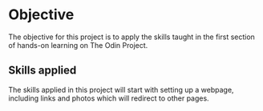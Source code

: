 # Objective

The objective for this project is to apply the skills taught in the first section of hands-on learning on The Odin Project.

## Skills applied

The skills applied in this project will start with setting up a webpage, including links and photos which will redirect to other pages.
